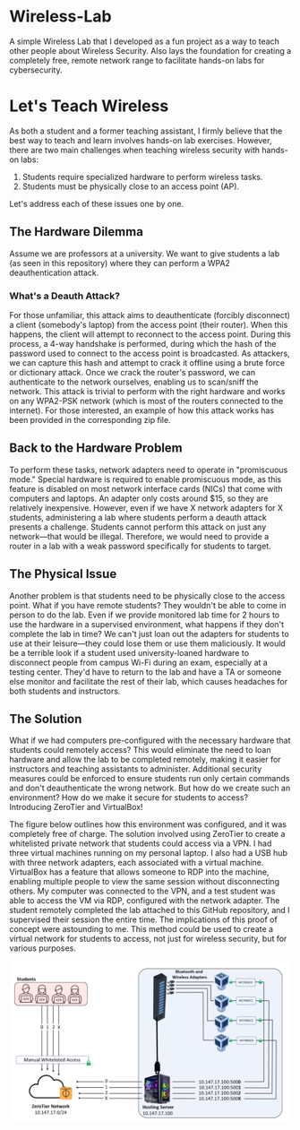 # Wireless-Lab
A simple Wireless Lab that I developed as a fun project as a way to teach other people about Wireless Security. Also lays the foundation for creating a completely free, remote network range to facilitate hands-on labs for cybersecurity.

# Let's Teach Wireless
As both a student and a former teaching assistant, I firmly believe that the best way to teach and learn involves hands-on lab exercises. However, there are two main challenges when teaching wireless security with hands-on labs:

1. Students require specialized hardware to perform wireless tasks.
2. Students must be physically close to an access point (AP).

Let's address each of these issues one by one.

## The Hardware Dilemma
Assume we are professors at a university. We want to give students a lab (as seen in this repository) where they can perform a WPA2 deauthentication attack.

### What's a Deauth Attack?
For those unfamiliar, this attack aims to deauthenticate (forcibly disconnect) a client (somebody's laptop) from the access point (their router). When this happens, the client will attempt to reconnect to the access point. During this process, a 4-way handshake is performed, during which the hash of the password used to connect to the access point is broadcasted. As attackers, we can capture this hash and attempt to crack it offline using a brute force or dictionary attack. Once we crack the router's password, we can authenticate to the network ourselves, enabling us to scan/sniff the network. This attack is trivial to perform with the right hardware and works on any WPA2-PSK network (which is most of the routers connected to the internet). For those interested, an example of how this attack works has been provided in the corresponding zip file.

## Back to the Hardware Problem
To perform these tasks, network adapters need to operate in "promiscuous mode." Special hardware is required to enable promiscuous mode, as this feature is disabled on most network interface cards (NICs) that come with computers and laptops. An adapter only costs around $15, so they are relatively inexpensive. However, even if we have X network adapters for X students, administering a lab where students perform a deauth attack presents a challenge. Students cannot perform this attack on just any network—that would be illegal. Therefore, we would need to provide a router in a lab with a weak password specifically for students to target.

## The Physical Issue
Another problem is that students need to be physically close to the access point. What if you have remote students? They wouldn't be able to come in person to do the lab. Even if we provide monitored lab time for 2 hours to use the hardware in a supervised environment, what happens if they don't complete the lab in time? We can't just loan out the adapters for students to use at their leisure—they could lose them or use them maliciously. It would be a terrible look if a student used university-loaned hardware to disconnect people from campus Wi-Fi during an exam, especially at a testing center. They'd have to return to the lab and have a TA or someone else monitor and facilitate the rest of their lab, which causes headaches for both students and instructors.

## The Solution
What if we had computers pre-configured with the necessary hardware that students could remotely access? This would eliminate the need to loan hardware and allow the lab to be completed remotely, making it easier for instructors and teaching assistants to administer. Additional security measures could be enforced to ensure students run only certain commands and don't deauthenticate the wrong network. But how do we create such an environment? How do we make it secure for students to access? Introducing ZeroTier and VirtualBox!

The figure below outlines how this environment was configured, and it was completely free of charge. The solution involved using ZeroTier to create a whitelisted private network that students could access via a VPN. I had three virtual machines running on my personal laptop. I also had a USB hub with three network adapters, each associated with a virtual machine. VirtualBox has a feature that allows someone to RDP into the machine, enabling multiple people to view the same session without disconnecting others. My computer was connected to the VPN, and a test student was able to access the VM via RDP, configured with the network adapter. The student remotely completed the lab attached to this GitHub repository, and I supervised their session the entire time. The implications of this proof of concept were astounding to me. This method could be used to create a virtual network for students to access, not just for wireless security, but for various purposes.

![Alt text](/Screenshot.png?raw=true "Diagram")
